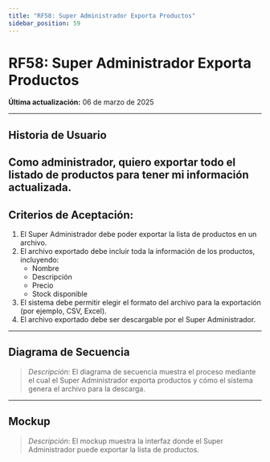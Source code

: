 ```yaml
---
title: "RF58: Super Administrador Exporta Productos"  
sidebar_position: 59
---
```


# RF58: Super Administrador Exporta Productos  

**Última actualización:** 06 de marzo de 2025  

---

## Historia de Usuario  
Como administrador, quiero exportar todo el listado de productos para tener mi información actualizada.
---

## **Criterios de Aceptación:**  

1. El Super Administrador debe poder exportar la lista de productos en un archivo.  
2. El archivo exportado debe incluir toda la información de los productos, incluyendo:  
   - Nombre  
   - Descripción  
   - Precio  
   - Stock disponible  
3. El sistema debe permitir elegir el formato del archivo para la exportación (por ejemplo, CSV, Excel).  
4. El archivo exportado debe ser descargable por el Super Administrador.  

---

## **Diagrama de Secuencia**  

> *Descripción*: El diagrama de secuencia muestra el proceso mediante el cual el Super Administrador exporta productos y cómo el sistema genera el archivo para la descarga.  

---

## **Mockup**  

> *Descripción*: El mockup muestra la interfaz donde el Super Administrador puede exportar la lista de productos.  
